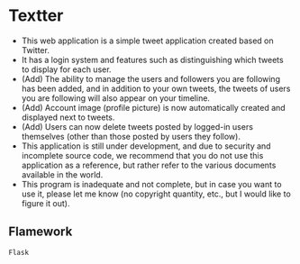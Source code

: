 # Textter
- This web application is a simple tweet application created based on Twitter.  
- It has a login system and features such as distinguishing which tweets to display for each user.  
- (Add) The ability to manage the users and followers you are following has been added, and in addition to your own tweets, the tweets of users you are following will also appear on your timeline. 
- (Add) Account image (profile picture) is now automatically created and displayed next to tweets.
- (Add) Users can now delete tweets posted by logged-in users themselves (other than those posted by users they follow).
- This application is still under development, and due to security and incomplete source code, we recommend that you do not use this application as a reference, but rather refer to the various documents available in the world.  
- This program is inadequate and not complete, but in case you want to use it, please let me know (no copyright quantity, etc., but I would like to figure it out).  

## Flamework
```
Flask
```